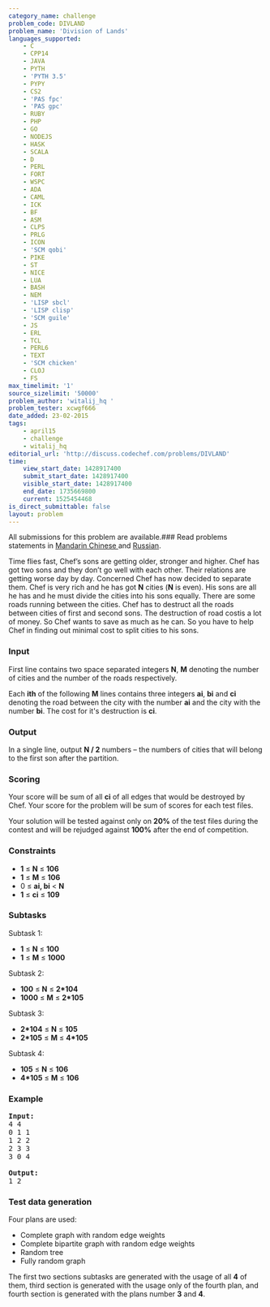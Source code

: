 ```yaml
---
category_name: challenge
problem_code: DIVLAND
problem_name: 'Division of Lands'
languages_supported:
    - C
    - CPP14
    - JAVA
    - PYTH
    - 'PYTH 3.5'
    - PYPY
    - CS2
    - 'PAS fpc'
    - 'PAS gpc'
    - RUBY
    - PHP
    - GO
    - NODEJS
    - HASK
    - SCALA
    - D
    - PERL
    - FORT
    - WSPC
    - ADA
    - CAML
    - ICK
    - BF
    - ASM
    - CLPS
    - PRLG
    - ICON
    - 'SCM qobi'
    - PIKE
    - ST
    - NICE
    - LUA
    - BASH
    - NEM
    - 'LISP sbcl'
    - 'LISP clisp'
    - 'SCM guile'
    - JS
    - ERL
    - TCL
    - PERL6
    - TEXT
    - 'SCM chicken'
    - CLOJ
    - FS
max_timelimit: '1'
source_sizelimit: '50000'
problem_author: 'witalij_hq '
problem_tester: xcwgf666
date_added: 23-02-2015
tags:
    - april15
    - challenge
    - witalij_hq
editorial_url: 'http://discuss.codechef.com/problems/DIVLAND'
time:
    view_start_date: 1428917400
    submit_start_date: 1428917400
    visible_start_date: 1428917400
    end_date: 1735669800
    current: 1525454468
is_direct_submittable: false
layout: problem
---
```

All submissions for this problem are available.###  Read problems statements in [Mandarin Chinese ](http://www.codechef.com/download/translated/APRIL15/mandarin/DIVLAND.pdf) and [Russian](http://www.codechef.com/download/translated/APRIL15/russian/DIVLAND.pdf).

Time flies fast, Chef’s sons are getting older, stronger and higher. Chef has got two sons and they don’t go well with each other. Their relations are getting worse day by day. Concerned Chef has now decided to separate them. Chef is very rich and he has got **N** cities (**N** is even). His sons are all he has and he must divide the cities into his sons equally. There are some roads running between the cities. Chef has to destruct all the roads between cities of first and second sons. The destruction of road costis a lot of money. So Chef wants to save as much as he can. So you have to help Chef in finding out minimal cost to split cities to his sons.

### Input

First line contains two space separated integers **N**, **M** denoting the number of cities and the number of the roads respectively.

Each **ith** of the following **M** lines contains three integers **ai**, **bi** and **ci** denoting the road between the city with the number **ai** and the city with the number **bi**. The cost for it's destruction is **ci**.

### Output

In a single line, output **N / 2** numbers – the numbers of cities that will belong to the first son after the partition.

### Scoring

Your score will be sum of all **ci** of all edges that would be destroyed by Chef. Your score for the problem will be sum of scores for each test files.

Your solution will be tested against only on **20%** of the test files during the contest and will be rejudged against **100%** after the end of competition.

### Constraints

- **1** ≤ **N** ≤ **106**
- **1** ≤ **M** ≤ **106**
- 0 ≤ **ai, bi** &lt; **N**
- **1** ≤ **ci** ≤ **109**

### Subtasks

Subtask 1:

- **1** ≤ **N** ≤ **100**
- **1** ≤ **M** ≤ **1000**

Subtask 2:

- **100** ≤ **N** ≤ **2\*104**
- **1000** ≤ **M** ≤ **2\*105**

Subtask 3:

- **2\*104** ≤ **N** ≤ **105**
- **2\*105** ≤ **M** ≤ **4\*105**

Subtask 4:

- **105** ≤ **N** ≤ **106**
- **4\*105** ≤ **M** ≤ **106**

### Example

<pre><b>Input:</b>
4 4
0 1 1 
1 2 2
2 3 3
3 0 4

<b>Output:</b>
1 2
</pre>
### Test data generation

Four plans are used:

- Complete graph with random edge weights
- Complete bipartite graph with random edge weights
- Random tree
- Fully random graph

The first two sections subtasks are generated with the usage of all **4** of them, third section is generated with the usage only of the fourth plan, and fourth section is generated with the plans number **3** and **4**.
